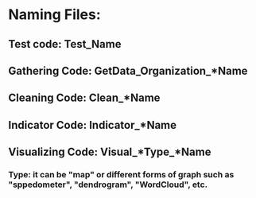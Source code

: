 # Naming Files:
## Test code: Test_Name
## Gathering Code: GetData_Organization_*Name
## Cleaning Code: Clean_*Name
## Indicator Code: Indicator_*Name
## Visualizing Code: Visual_*Type_*Name
### Type: it can be "map" or different forms of graph such as "sppedometer", "dendrogram", "WordCloud", etc.

